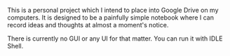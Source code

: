This is a personal project which I intend to place into Google Drive on my computers. It is designed to be a painfully simple notebook where I can record ideas and thoughts at almost a moment's notice.

There is currently no GUI or any UI for that matter. You can run it with IDLE Shell.

